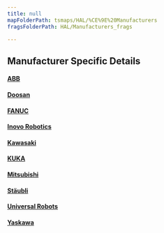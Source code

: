 ```yaml
---
title: null
mapFolderPath: tsmaps/HAL/%CE%9E%20Manufacturers
fragsFolderPath: HAL/Manufacturers_frags

---
```



<!-- tsGuideRenderComment {"guide":{"id":"fdLCJJ07D","path":"HAL","fragmentFolderPath":"HAL/Manufacturers_frags"},"fragment":{"id":"fdLCJJ07D","topLevelMapKey":"eGWgvq07O","mapKeyChain":"eGWgvq07O","guideID":"fdLCJJ1Yd","guidePath":"c:/GitHub/MuddySpud/MuddySpud.github.io/tsmaps/HAL/Manufacturers.tsmap","parentFragmentID":null,"chartKey":"eGWgvq07O","options":[]}} -->

## Manufacturer Specific Details

#### [ABB](/HAL/Manufacturers/ABB)

#### [Doosan](/HAL/Manufacturers/Doosan.md)

#### [FANUC](/HAL/Manufacturers/FANUC.md)

#### [Inovo Robotics](/HAL/Manufacturers/InovoRobotics.md)

#### [Kawasaki](/HAL/Manufacturers/Kawasaki.md)

#### [KUKA](/HAL/Manufacturers/KUKA.md)

#### [Mitsubishi](/HAL/Manufacturers/Mitsubishi.md)

#### [Stäubli](/HAL/Manufacturers/Staubli.md)

#### [Universal Robots](/HAL/Manufacturers/UniversalRobots)

#### [Yaskawa](/HAL/Manufacturers/Yaskawa.md)

<!-- [<img src="https://hal-robotics.com/wp-content/uploads/2021/10/ABB_logo-k-200x77.png">](ABB/Contents.md)

[<img src="https://hal-robotics.com/wp-content/uploads/2021/10/Doosan-k-200x27.png">](Doosan/Contents.md)

[<img src="https://hal-robotics.com/wp-content/uploads/2021/10/Fanuc_logo-k-200x34.png">](FANUC/Contents.md)

[<img src="https://hal-robotics.com/wp-content/uploads/2021/10/InovoRobotics-logo-k-200x47.png">](InovoRobotics/Contents.md)

[<img src="https://hal-robotics.com/wp-content/uploads/2021/10/Kawasaki-logo.svg-200x22.png">](Kawasaki/Contents.md)

[<img src="https://hal-robotics.com/wp-content/uploads/2021/10/KUKA-logo-k-200x34.png">](KUKA/Contents.md)

[<img src=""> Mitsubishi](Mitsubishi/Contents.md)

[<img src="https://hal-robotics.com/wp-content/uploads/2021/10/Staubli_International_logo.svg-200x54.png">](Staubli/Contents.md)

[<img src="https://hal-robotics.com/wp-content/uploads/2021/10/URLogo-200x50.png">](UniversalRobots/Contents.md)

[<img src="https://hal-robotics.com/wp-content/uploads/2021/10/320px-Yaskawa_logo.svg-200x31.png">](Yaskawa/Contents.md) -->
